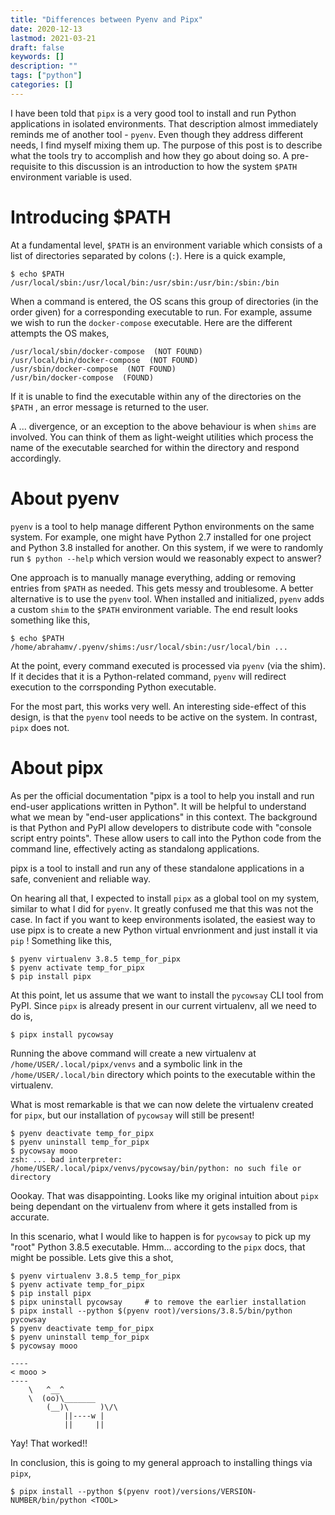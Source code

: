```yaml
---
title: "Differences between Pyenv and Pipx"
date: 2020-12-13
lastmod: 2021-03-21
draft: false
keywords: []
description: ""
tags: ["python"]
categories: []
---
```


I have been told that ``pipx`` is a very good tool to install and run Python 
applications in isolated environments. That description almost immediately 
reminds me of another tool - ``pyenv``. Even though they address different 
needs, I find myself mixing them up. The purpose of this post is to describe 
what the tools try to accomplish and how they go about doing so. A pre-requisite 
to this discussion is an introduction to how the system ``$PATH`` environment 
variable is used.

<!--more-->

# Introducing $PATH

At a fundamental level, ``$PATH`` is an environment variable which consists of
a list of directories separated by colons (``:``). Here is a quick example,

```shell
$ echo $PATH
/usr/local/sbin:/usr/local/bin:/usr/sbin:/usr/bin:/sbin:/bin
```

When a command is entered, the OS scans this group of directories (in the order 
given) for a corresponding executable to run. For example, assume we wish to 
run the ``docker-compose`` executable. Here are the different attempts the OS
makes, 

```text
/usr/local/sbin/docker-compose  (NOT FOUND)
/usr/local/bin/docker-compose  (NOT FOUND)
/usr/sbin/docker-compose  (NOT FOUND)
/usr/bin/docker-compose  (FOUND)
```

If it is unable to find the executable within any of the directories on the 
``$PATH`` , an error message is returned to the user.

A ... divergence, or an exception to the above behaviour is when ``shims`` are 
involved. You can think of them as light-weight utilities which process the 
name of the executable searched for within the directory and respond 
accordingly. 


# About pyenv

``pyenv`` is a tool to help manage different Python environments on the same 
system. For example, one might have Python 2.7 installed for one project and 
Python 3.8 installed for another. On this system, if we were to randomly run 
``$ python --help`` which version would we reasonably expect to answer? 

One approach is to manually manage everything, adding or removing entries from 
``$PATH`` as needed. This gets messy and troublesome. A better alternative is 
to use the ``pyenv`` tool. When installed and initialized, ``pyenv`` adds a 
custom ``shim`` to the ``$PATH`` environment variable. The end result looks 
something like this,

```shell
$ echo $PATH
/home/abrahamv/.pyenv/shims:/usr/local/sbin:/usr/local/bin ...
```

At the point, every command executed is processed via ``pyenv`` (via the shim). 
If it decides that it is a Python-related command, ``pyenv`` will redirect 
execution to the corrsponding Python executable. 

For the most part, this works very well. An interesting side-effect of this 
design, is that the ``pyenv`` tool needs to be active on the system. In 
contrast, ``pipx`` does not. 


# About pipx

As per the official documentation "pipx is a tool to help you install and run 
end-user applications written in Python". It will be helpful to understand what 
we mean by "end-user applications" in this context. The background is that 
Python and PyPI allow developers to distribute code with "console script entry 
points". These allow users to call into the Python code from the command line, 
effectively acting as standalong applications. 

pipx is a tool to install and run any of these standalone applications in a 
safe, convenient and reliable way. 

On hearing all that, I expected to install ``pipx`` as a global tool on my 
system, similar to what I did for ``pyenv``. It greatly confused me that this 
was not the case. In fact if you want to keep environments isolated, the 
easiest way to use pipx is to create a new Python virtual envrionment and just
install it via ``pip`` ! Something like this,

```shell
$ pyenv virtualenv 3.8.5 temp_for_pipx
$ pyenv activate temp_for_pipx
$ pip install pipx
```

At this point, let us assume that we want to install the ``pycowsay`` CLI tool 
from PyPI. Since ``pipx`` is already present in our current virtualenv, all we 
need to do is, 

```shell
$ pipx install pycowsay
```

Running the above command will create a new virtualenv at 
``/home/USER/.local/pipx/venvs`` and a symbolic link in the 
``/home/USER/.local/bin`` directory which points to the executable within the 
virtualenv. 

What is most remarkable is that we can now delete the virtualenv created for 
``pipx``, but our installation of ``pycowsay`` will still be present!

```shell
$ pyenv deactivate temp_for_pipx
$ pyenv uninstall temp_for_pipx
$ pycowsay mooo
zsh: ... bad interpreter: /home/USER/.local/pipx/venvs/pycowsay/bin/python: no such file or directory
```

Oookay. That was disappointing. Looks like my original intuition about ``pipx`` 
being dependant on the virtualenv from where it gets installed from is accurate. 

In this scenario, what I would like to happen is for ``pycowsay`` to pick up my 
"root" Python 3.8.5 executable. Hmm... according to the ``pipx`` docs, that 
might be possible. Lets give this a shot,

```shell
$ pyenv virtualenv 3.8.5 temp_for_pipx
$ pyenv activate temp_for_pipx
$ pip install pipx
$ pipx uninstall pycowsay     # to remove the earlier installation
$ pipx install --python $(pyenv root)/versions/3.8.5/bin/python pycowsay
$ pyenv deactivate temp_for_pipx
$ pyenv uninstall temp_for_pipx
$ pycowsay mooo

----
< mooo >
----
    \   ^__^
    \  (oo)\_______
        (__)\       )\/\
            ||----w |
            ||     ||
```

Yay! That worked!!

In conclusion, this is going to my general approach to installing things via 
``pipx``,

```shell
$ pipx install --python $(pyenv root)/versions/VERSION-NUMBER/bin/python <TOOL>
```
